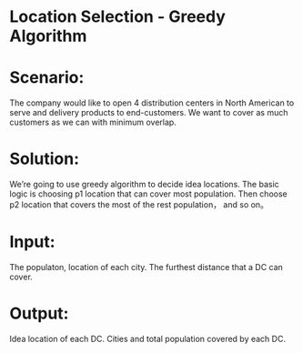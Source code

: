 # Location Selection - Greedy Algorithm

# Scenario:
The company would like to open 4 distribution centers in North American to serve and delivery products to end-customers. We want to cover as much customers as we can with minimum overlap.

# Solution:
We’re going to use greedy algorithm to decide idea locations. The basic logic is choosing p1 location that can cover most population. Then choose p2 location that covers the most of the rest population， and so on。

# Input: 
The populaton, location of each city. The furthest distance that a DC can cover.

# Output: 
Idea location of each DC. Cities and total population covered by each DC.
